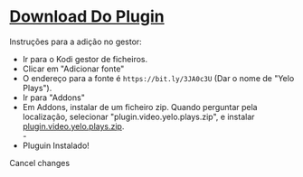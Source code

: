 # <a href="plugin.video.yelo.plays.zip">Download Do Plugin</a>

Instruções para a adição no gestor:


<p align="left">
  <ul>
    <li>Ir para o Kodi gestor de ficheiros.</li>
    <li>Clicar em "Adicionar fonte"</li>
    <li>O endereço para a fonte é <code>https://bit.ly/3JA0c3U</code> (Dar o nome de "Yelo Plays").</li>
    <li>Ir para "Addons"</li>
    <li>Em Addons, instalar de um ficheiro zip. Quando perguntar pela localização, selecionar "plugin.video.yelo.plays.zip", e instalar <a href="plugin.video.yelo.plays.zip">plugin.video.yelo.plays.zip</a>.</li>
    -
    <li>Pluguin Instalado!</li>
    
</ul>Cancel changes

                                      
                                       

</p>

